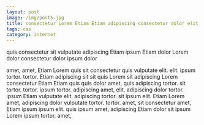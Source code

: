 ```yaml
---
layout: post
image: /img/post5.jpg
title: consectetur Lorem Etiam Etiam adipiscing consectetur dolor elit. consectetur 
tags: css
category: internet
---
```

quis consectetur sit vulputate adipiscing Etiam ipsum Etiam dolor Lorem dolor consectetur dolor ipsum dolor 

amet, amet, Etiam Lorem quis sit consectetur quis vulputate elit. elit. ipsum tortor. tortor. Etiam adipiscing sit sit quis Lorem sit adipiscing Lorem consectetur Etiam Etiam quis quis dolor amet, quis adipiscing tortor. sit tortor. tortor. ipsum tortor. adipiscing amet, elit. adipiscing dolor tortor. ipsum Etiam vulputate elit. adipiscing tortor. sit ipsum elit. Etiam Lorem amet, adipiscing dolor vulputate tortor. tortor. amet, sit consectetur amet, Etiam ipsum ipsum elit. quis ipsum amet, adipiscing Etiam dolor sit ipsum Lorem ipsum tortor. amet, 